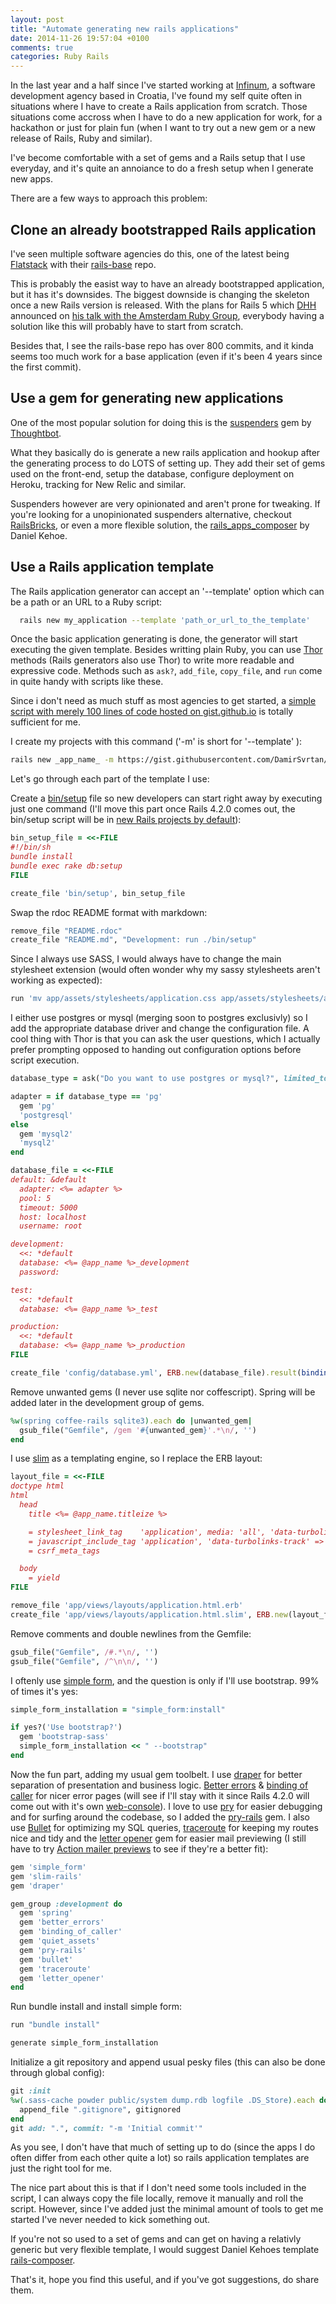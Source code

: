 ```yaml
---
layout: post
title: "Automate generating new rails applications"
date: 2014-11-26 19:57:04 +0100
comments: true
categories: Ruby Rails
---
```


In the last year and a half since I've started working at [Infinum](https://infinum.co), a software development agency based in Croatia, I've found my self quite often in situations where I have to create a Rails application from scratch. Those situations come accross when I have to do a new application for work, for a hackathon or just for plain fun (when I want to try out a new gem or a new release of Rails, Ruby and similar).

I've become comfortable with a set of gems and a Rails setup that I use everyday, and it's quite an annoiance to do a fresh setup when I generate new apps.

There are a few ways to approach this problem:


<!--
  1. clone an already bootstrapped Rails application
  2. create a gem for generating new applications
  3. create a Rails application template file -->

## Clone an already bootstrapped Rails application

I've seen multiple software agencies do this, one of the latest being [Flatstack](http://www.flatstack.com/) with their [rails-base](https://github.com/fs/rails-base) repo.

This is probably the easist way to have an already bootstrapped application, but it has it's downsides. The biggest downside is changing the skeleton once a new Rails version is released. With the plans for Rails 5 which [DHH](https://twitter.com/dhh) announced on [his talk with the Amsterdam Ruby Group](https://www.youtube.com/watch?v=oQyL5rQrWu0), everybody having a solution like this will probably have to start from scratch.

Besides that, I see the rails-base repo has over 800 commits, and it kinda seems too much work for a base application (even if it's been 4 years since the first commit).

## Use a gem for generating new applications

One of the most popular solution for doing this is the [suspenders](https://github.com/thoughtbot/suspenders) gem by [Thoughtbot](http://thoughtbot.com/).

What they basically do is generate a new rails application and hookup after the generating process to do LOTS of setting up. They add their set of gems used on the front-end, setup the database, configure deployment on Heroku, tracking for New Relic and similar.

Suspenders however are very opinionated and aren't prone for tweaking. If you're looking for a unopinionated suspenders alternative, checkout [RailsBricks](http://www.railsbricks.net/), or even a more flexible solution, the [rails_apps_composer](https://github.com/RailsApps/rails_apps_composer) by Daniel Kehoe.

## Use a Rails application template

The Rails application generator can accept an '--template' option which can be a path or an URL to a Ruby script:

```bash
  rails new my_application --template 'path_or_url_to_the_template'
```

Once the basic application generating is done, the generator will start executing the given template. Besides writting plain Ruby, you can use [Thor](https://github.com/erikhuda/thor/wiki/Getting-Started) methods (Rails generators also use Thor) to write more readable and expressive code. Methods such as `ask?`, `add_file`, `copy_file`, and `run` come in quite handy with scripts like these.

Since i don't need as much stuff as most agencies to get started, a [simple script with merely 100 lines of code hosted on gist.github.io](https://gist.github.com/DamirSvrtan/28a28e50d639b9445bbc) is totally sufficient for me.

I create my projects with this command ('-m' is short for '--template' ):

```bash
rails new _app_name_ -m https://gist.githubusercontent.com/DamirSvrtan/28a28e50d639b9445bbc/raw/app_template.rb
```

Let's go through each part of the template I use:

Create a [bin/setup](http://robots.thoughtbot.com/bin-setup) file so new developers can start right away by executing just one command (I'll move this part once Rails 4.2.0 comes out, the bin/setup script will be in [new Rails projects by default](https://github.com/rails/rails/blob/master/railties/lib/rails/generators/rails/app/templates/bin/setup)):

```ruby
bin_setup_file = <<-FILE
#!/bin/sh
bundle install
bundle exec rake db:setup
FILE

create_file 'bin/setup', bin_setup_file
```

Swap the rdoc README format with markdown:

```ruby
remove_file "README.rdoc"
create_file "README.md", "Development: run ./bin/setup"
```

Since I always use SASS, I would always have to change the main stylesheet extension (would often wonder why my sassy stylesheets aren't working as expected):

```ruby
run 'mv app/assets/stylesheets/application.css app/assets/stylesheets/application.scss'
```

I either use postgres or mysql (merging soon to postgres exclusivly) so I add the appropriate database driver and change the configuration file. A cool thing with Thor is that you can ask the user questions, which I actually prefer prompting opposed to handing out configuration options before script execution.

```ruby
database_type = ask("Do you want to use postgres or mysql?", limited_to: ["pg", "mysql"])

adapter = if database_type == 'pg'
  gem 'pg'
  'postgresql'
else
  gem 'mysql2'
  'mysql2'
end

database_file = <<-FILE
default: &default
  adapter: <%= adapter %>
  pool: 5
  timeout: 5000
  host: localhost
  username: root

development:
  <<: *default
  database: <%= @app_name %>_development
  password:

test:
  <<: *default
  database: <%= @app_name %>_test

production:
  <<: *default
  database: <%= @app_name %>_production
FILE

create_file 'config/database.yml', ERB.new(database_file).result(binding), force: true
```


Remove unwanted gems (I never use sqlite nor coffescript). Spring will be added later in the development group of gems.
```ruby
%w(spring coffee-rails sqlite3).each do |unwanted_gem|
  gsub_file("Gemfile", /gem '#{unwanted_gem}'.*\n/, '')
end
```
I use [slim](http://slim-lang.com/) as a templating engine, so I replace the ERB layout:
```ruby
layout_file = <<-FILE
doctype html
html
  head
    title <%= @app_name.titleize %>

    = stylesheet_link_tag    'application', media: 'all', 'data-turbolinks-track' => true
    = javascript_include_tag 'application', 'data-turbolinks-track' => true
    = csrf_meta_tags

  body
    = yield
FILE

remove_file 'app/views/layouts/application.html.erb'
create_file 'app/views/layouts/application.html.slim', ERB.new(layout_file).result(binding)
```


Remove comments and double newlines from the Gemfile:
```ruby
gsub_file("Gemfile", /#.*\n/, '')
gsub_file("Gemfile", /^\n\n/, '')
```

I oftenly use [simple form](https://github.com/plataformatec/simple_form/), and the question is only if I'll use bootstrap. 99% of times it's yes:
```ruby
simple_form_installation = "simple_form:install"

if yes?('Use bootstrap?')
  gem 'bootstrap-sass'
  simple_form_installation << " --bootstrap"
end
```

Now the fun part, adding my usual gem toolbelt. I use [draper](https://github.com/drapergem/draper) for better separation of presentation and business logic.
[Better errors](https://github.com/charliesome/better_errors) & [binding of caller](https://github.com/banister/binding_of_caller) for nicer error pages (will see if I'll stay with it since Rails 4.2.0 will come out with it's own [web-console](https://github.com/rails/web-console)).
I love to use [pry](http://pryrepl.org/) for easier debugging and for surfing around the codebase, so I added the [pry-rails](https://github.com/rweng/pry-rails) gem. I also use [Bullet](https://github.com/flyerhzm/bullet) for optimizing my SQL queries, [traceroute](https://github.com/amatsuda/traceroute) for keeping my routes nice and tidy and the [letter opener](https://github.com/ryanb/letter_opener) gem for easier mail previewing (I still have to try [Action mailer previews](http://richonrails.com/articles/action-mailer-previews-in-ruby-on-rails-4-1) to see if they're a better fit):

```ruby
gem 'simple_form'
gem 'slim-rails'
gem 'draper'

gem_group :development do
  gem 'spring'
  gem 'better_errors'
  gem 'binding_of_caller'
  gem 'quiet_assets'
  gem 'pry-rails'
  gem 'bullet'
  gem 'traceroute'
  gem 'letter_opener'
end
```

Run bundle install and install simple form:
```ruby
run "bundle install"

generate simple_form_installation
```

Initialize a git repository and append usual pesky files (this can also be done through global config):
```ruby
git :init
%w(.sass-cache powder public/system dump.rdb logfile .DS_Store).each do |gitignored|
  append_file ".gitignore", gitignored
end
git add: ".", commit: "-m 'Initial commit'"
```


As you see, I don't have that much of setting up to do (since the apps I do often differ from each other quite a lot) so rails application templates are just the right tool for me.

The nice part about this is that if I don't need some tools included in the script, I can always copy the file locally, remove it manually and roll the script. However, since I've added just the minimal amount of tools to get me started I've never needed to kick something out.

If you're not so used to a set of gems and can get on having a relativly generic but very flexible template, I would suggest Daniel Kehoes template [rails-composer](https://github.com/RailsApps/rails-composer).

That's it, hope you find this useful, and if you've got suggestions, do share them.
